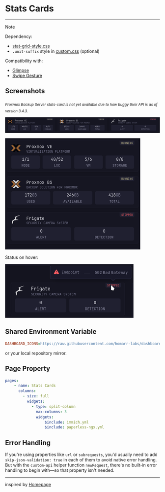 # Stats Cards
---
> [!NOTE]
>
> Dependency:
> - [stat-grid-style.css](/styles/stat-grid-style.css)
> - `.unit-suffix` style in [custom.css](/styles/custom.css) (optional)
>
> Compatibility with:
> - [Glimpse](https://github.com/ralphocdol/glance-micro-scripts/blob/main/glimpse/README.md)
> - [Swipe Gesture](https://github.com/ralphocdol/glance-micro-scripts/blob/main/swipe-left-and-right/README.md)

## Screenshots
*<sub>Proxmox Backup Server stats-card is not yet available due to how buggy their API is as of version 3.4.3.</sub>*

![desktop](preview1.png)


![mobile](preview2.png)

Status on hover:

![subtitled](preview3.png)

## Shared Environment Variable
```ini
DASHBOARD_ICONS=https://raw.githubusercontent.com/homarr-labs/dashboard-icons/refs/heads/main
```
or your local repository mirror.

## Page Property
```yml
pages:
    - name: Stats Cards
      columns:
        - size: full
          widgets:
            - type: split-column
              max-columns: 3
              widgets:
                  $include: immich.yml
                  $include: paperless-ngx.yml
```

## Error Handling
If you're using properties like `url` or `subrequests`, you'd usually need to add `skip-json-validation: true` in each of them to avoid native error handling. But with the `custom-api` helper function `newRequest`, there's no built-in error handling to begin with—so that property isn't needed.

---

inspired by [Homepage](https://gethomepage.dev/)

